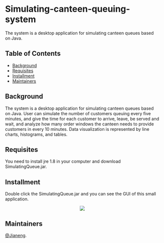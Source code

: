 # Simulating-canteen-queuing-system
The system is a desktop application for simulating canteen queues based on Java.

## Table of Contents

- [Background](#background)
- [Requisites](#requisites)
- [Installment](#installment) 
- [Maintainers](#maintainers)

## Background
The system is a desktop application for simulating canteen queues based on Java. User can simulate the number of customers queuing every five minutes, and give the time for each customer to arrive, leave, be served and wait, and analyze how many order windows the canteen needs to provide customers in every 10 minutes. Data visualization is represented by line charts, histograms, and tables.

## Requisites
You need to install jre 1.8 in your computer and download SimulatingQueue.jar.

## Installment
Double click the SimulatingQueue.jar and you can see the GUI of this small application.
<p align="center">
<img src="https://github.com/jianengli/simulating-canteen-queuing-system/blob/master/running%20result.gif"/>
</p>
<p align="center">

## Maintainers
[@Jianeng](https://github.com/jianengli).
